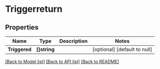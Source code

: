 # Triggerreturn

## Properties
Name | Type | Description | Notes
------------ | ------------- | ------------- | -------------
**Triggered** | **[]string** |  | [optional] [default to null]

[[Back to Model list]](../README.md#documentation-for-models) [[Back to API list]](../README.md#documentation-for-api-endpoints) [[Back to README]](../README.md)

